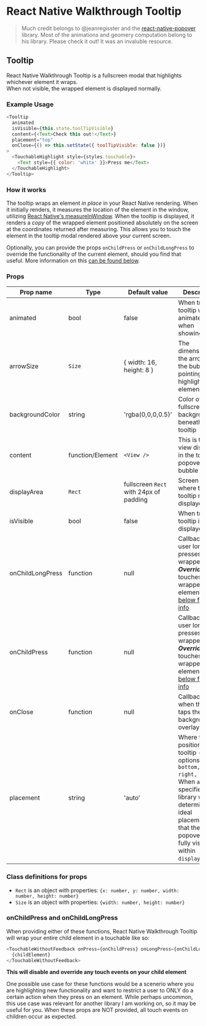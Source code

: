 # React Native Walkthrough Tooltip

> Much credit belongs to @jeanregisster and the [react-native-popover](https://github.com/jeanregisser/react-native-popover) library. Most of the animations and geomery computation belong to his library. Please check it out! It was an invaluble resource.

## Tooltip

React Native Walkthrough Tooltip is a fullscreen modal that highlights whichever element it wraps.\
When not visible, the wrapped element is displayed normally.

### Example Usage

```js
<Tooltip
  animated
  isVisible={this.state.toolTipVisible}
  content={<Text>Check this out!</Text>}
  placement="top"
  onClose={() => this.setState({ toolTipVisible: false })}
>
  <TouchableHighlight style={styles.touchable}>
    <Text style={{ color: 'white' }}>Press me</Text>
  </TouchableHighlight>
</Tooltip>
```

### How it works
The tooltip wraps an element _in place_ in your React Native rendering. When it initially renders, it measures the location of the element in the window, utilizing [React Native's 
measureInWindow](https://facebook.github.io/react-native/docs/direct-manipulation.html#measureinwindowcallback). When the tooltip is displayed, it renders a _copy_ of the wrapped element positioned absolutely on the screen at the coordinates returned after measuring. This allows you to touch the element in the tooltip modal rendered above your current screen.

Optionally, you can provide the props `onChildPress` or `onChildLongPress` to override the functionality of the current element, should you find that useful. More information on this [can be found below](onPress).

### Props


Prop name        | Type             | Default value                          | Description
---------------- | ---------------- | -------------------------------------- | -----------
animated         | bool             | false                                  | When true, tooltip will animate in/out when showing/hiding
arrowSize        | `Size`           | { width: 16, height: 8 }               | The dimensions of the arrow on the bubble pointing to the highlighted element
backgroundColor  | string           | 'rgba(0,0,0,0.5)'                      | Color of the fullscreen background beneath the tooltip
content          | function/Element |  `<View />`                            | This is the view displayed in the tooltip popover bubble
displayArea      | `Rect`           | fullscreen `Rect` with 24px of padding | Screen area where the tooltip may be displayed
isVisible        | bool             | false                                  | When true, tooltip is displayed
onChildLongPress | function         | null                                   | Callback when user long presses on wrapped child. **_Overrides_** any touches in wrapped child element. [See below for more info](onPress)
onChildPress     | function         | null                                   | Callback when user long presses on wrapped child. **_Overrides_** any touches in wrapped child element. [See below for more info](onPress)
onClose          | function         | null                                   | Callback fired when the user taps the tooltip background overlay
placement        | string           | 'auto'                                 | Where to position the tooltip - options: `top, bottom, left, right, auto`. When `auto` is specified, the library will determine the ideal placement so that the popover is fully visible within `displayArea`.

### Class definitions for props

- `Rect` is an object with properties: `{x: number, y: number, width: number, height: number}`
- `Size` is an object with properties: `{width: number, height: number}`


<a name="onPress"></a>
### onChildPress and onChildLongPress
When providing either of these functions, React Native Walkthrough Tooltip will wrap your entire child element in a touchable like so:
```js
<TouchableWithoutFeedback onPress={onChildPress} onLongPress={onChildLongPress}>
  {childElement}
</TouchableWithoutFeedback>
```

**This will disable and override any touch events on your child element** 

One possible use case for these functions would be a scenerio where you are highlighting new functionality and want to restrict a user to ONLY do a certain action when they press on an element. While perhaps uncommon, this use case was relevant for another library I am working on, so it may be useful for you. When these props are NOT provided, all touch events on children occur as expected.

